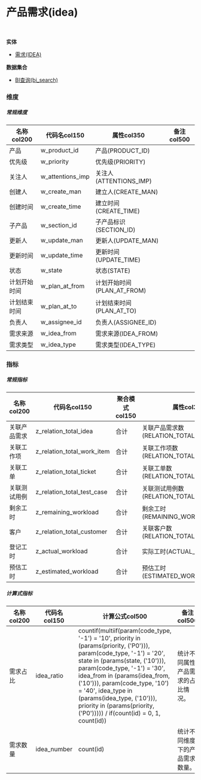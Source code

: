 # 产品需求(idea)  <!-- {docsify-ignore-all} -->


<br>
<p class="panel-title"><b>实体</b></p>

* [需求(IDEA)](module/ProdMgmt/idea)



<p class="panel-title"><b>数据集合</b></p>

* [BI查询(bi_search)](module/ProdMgmt/idea/dataset/bi_search)

### 维度
##### 常规维度
|    名称col200   | 代码名col150      | 属性col350    |  备注col500  |
| --------  |------------| -----   |  --------|
|产品|w_product_id|产品(PRODUCT_ID)||
|优先级|w_priority|优先级(PRIORITY)||
|关注人|w_attentions_imp|关注人(ATTENTIONS_IMP)||
|创建人|w_create_man|建立人(CREATE_MAN)||
|创建时间|w_create_time|建立时间(CREATE_TIME)||
|子产品|w_section_id|子产品标识(SECTION_ID)||
|更新人|w_update_man|更新人(UPDATE_MAN)||
|更新时间|w_update_time|更新时间(UPDATE_TIME)||
|状态|w_state|状态(STATE)||
|计划开始时间|w_plan_at_from|计划开始时间(PLAN_AT_FROM)||
|计划结束时间|w_plan_at_to|计划结束时间(PLAN_AT_TO)||
|负责人|w_assignee_id|负责人(ASSIGNEE_ID)||
|需求来源|w_idea_from|需求来源(IDEA_FROM)||
|需求类型|w_idea_type|需求类型(IDEA_TYPE)||

### 指标
##### 常规指标
|    名称col200   | 代码名col150 |  聚合模式col150  | 属性col350      |  备注col500  |
| --------  |------------| -----   |  --------|--------|
|关联产品需求|z_relation_total_idea|合计|关联产品需求数(RELATION_TOTAL_IDEA)||
|关联工作项|z_relation_total_work_item|合计|关联工作项数(RELATION_TOTAL_WORK_ITEM)||
|关联工单|z_relation_total_ticket|合计|关联工单数(RELATION_TOTAL_TICKET)||
|关联测试用例|z_relation_total_test_case|合计|关联测试用例数(RELATION_TOTAL_TEST_CASE)||
|剩余工时|z_remaining_workload|合计|剩余工时(REMAINING_WORKLOAD)||
|客户|z_relation_total_customer|合计|关联客户数(RELATION_TOTAL_CUSTOMER)||
|登记工时|z_actual_workload|合计|实际工时(ACTUAL_WORKLOAD)||
|预估工时|z_estimated_workload|合计|预估工时(ESTIMATED_WORKLOAD)||
##### 计算式指标
|    名称col200   | 代码名col150  |  计算公式col500   |  备注col500  |
| --------  |------------| -----   |  --------|
|需求占比|idea_ratio|countif(multiif(param(code_type, '-1') = '10', priority in (params(priority, ('P0'))), param(code_type, '-1') = '20', state in (params(state, ('10'))), param(code_type, '-1') = '30', idea_from in (params(idea_from, ('10'))), param(code_type, '10') = '40', idea_type in (params(idea_type, ('10'))), priority in (params(priority, ('P0'))))) / if(count(id) = 0, 1, count(id))|统计不同属性产品需求的占比情况。<br>|
|需求数量|idea_number|count(id)|统计不同维度下的产品需求数量。<br>|

<script>
 const { createApp } = Vue
  createApp({
    data() {
      return {
      }
    },
    methods: {
    }
  }).use(ElementPlus).mount('#app')
</script>